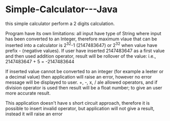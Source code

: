 # Simple-Calculator---Java
this simple calculator perform a 2 digits calculation.

Program have its own limitations:
all input have type of String where input has been converted to an Integer, therefore maximum vlaue that can be inserted into a calculator is 2<sup>32</sup>-1 (2147483647) or 2<sup>32</sup> when value have prefix - (negative values). If user have inserted 2147483647 as a first value and then used addition operator, result will be rollover of the value: i.e., 2147483647 + 5 = -2147483644

If inserted value cannot be converted to an integer (for example a leeter or a decimal value) then application will raise an error, however no error message will be displayed to user.
+, -, x, / ale allowed operators, and if division operator is used then result will be a float number; to give an user more accurate result.

This application doesn't have s short circuit approach, therefore it is possible to insert invalid operator, but application will not give a result, instead it will raise an error

